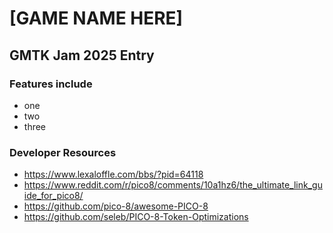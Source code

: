 # [GAME NAME HERE]
## GMTK Jam 2025 Entry
### Features include
- one
- two
- three

### Developer Resources
- https://www.lexaloffle.com/bbs/?pid=64118
- https://www.reddit.com/r/pico8/comments/10a1hz6/the_ultimate_link_guide_for_pico8/
- https://github.com/pico-8/awesome-PICO-8
- https://github.com/seleb/PICO-8-Token-Optimizations
